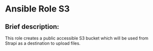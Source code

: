 # Ansible Role S3

## Brief description:
This role creates a public accessible S3 bucket which will be used from Strapi as a destination to upload files.